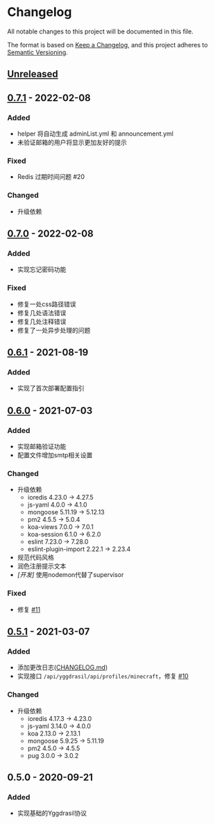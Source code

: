 # Changelog

All notable changes to this project will be documented in this file.

The format is based on [Keep a Changelog](https://keepachangelog.com/en/1.0.0/),
and this project adheres to [Semantic Versioning](https://semver.org/spec/v2.0.0.html).

## [Unreleased]

## [0.7.1] - 2022-02-08

### Added
- helper 将自动生成 adminList.yml 和 announcement.yml
- 未验证邮箱的用户将显示更加友好的提示

### Fixed
- Redis 过期时间问题 #20

### Changed
- 升级依赖

## [0.7.0] - 2022-02-08

### Added
- 实现忘记密码功能

### Fixed
- 修复一处css路径错误
- 修复几处语法错误
- 修复几处注释错误
- 修复了一处异步处理的问题

## [0.6.1] - 2021-08-19

### Added
- 实现了首次部署配置指引

## [0.6.0] - 2021-07-03

### Added
- 实现邮箱验证功能
- 配置文件增加smtp相关设置

### Changed
- 升级依赖
  - ioredis 4.23.0 -> 4.27.5
  - js-yaml 4.0.0 -> 4.1.0
  - mongoose 5.11.19 -> 5.12.13
  - pm2 4.5.5 -> 5.0.4
  - koa-views 7.0.0 -> 7.0.1
  - koa-session 6.1.0 -> 6.2.0
  - eslint 7.23.0 -> 7.28.0
  - eslint-plugin-import 2.22.1 -> 2.23.4
- 规范代码风格
- 润色注册提示文本
- *[开发]* 使用nodemon代替了supervisor

### Fixed
- 修复 [#11](https://github.com/GHAuth-Team/ghauth/issues/11)

## [0.5.1] - 2021-03-07
### Added
- 添加更改日志([CHANGELOG.md])
- 实现接口 `/api/yggdrasil/api/profiles/minecraft`，修复 [#10](https://github.com/GHAuth-Team/ghauth/issues/10)

### Changed
- 升级依赖
  - ioredis 4.17.3 -> 4.23.0
  - js-yaml 3.14.0 -> 4.0.0
  - koa 2.13.0 -> 2.13.1
  - mongoose 5.9.25 -> 5.11.19
  - pm2 4.5.0 -> 4.5.5
  - pug 3.0.0 -> 3.0.2

## 0.5.0 - 2020-09-21
### Added
- 实现基础的Yggdrasil协议

[CHANGELOG.md]: /CHANGELOG.md
[Unreleased]: https://github.com/GHAuth-Team/ghauth/compare/v0.7.1...main
[0.5.1]: https://github.com/GHAuth-Team/ghauth/releases/tag/v0.5.1
[0.6.0]: https://github.com/GHAuth-Team/ghauth/releases/tag/v0.6.0
[0.6.1]: https://github.com/GHAuth-Team/ghauth/releases/tag/v0.6.1
[0.7.0]: https://github.com/GHAuth-Team/ghauth/releases/tag/v0.7.0
[0.7.1]: https://github.com/GHAuth-Team/ghauth/releases/tag/v0.7.1
